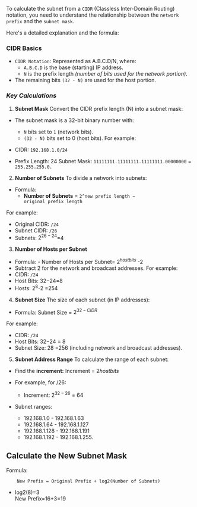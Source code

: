 To calculate the subnet from a `CIDR` (Classless Inter-Domain Routing) notation, you need to understand the relationship between the `network prefix` and the `subnet mask`. 

Here's a detailed explanation and the formula:

### CIDR Basics
- `CIDR Notation`: Represented as A.B.C.D/N, where: 
    - `A.B.C.D` is the base (starting) IP address.
    - `N` is the prefix length *(number of bits used for the network portion)*.
- The remaining bits `(32 - N)` are used for the host portion.
### *Key Calculations*
1. **Subnet Mask**
Convert the CIDR prefix length (N) into a subnet mask:
- The subnet mask is a 32-bit binary number with:
    - `N` bits set to `1` (network bits).
    - `(32 - N)` bits set to 0 (host bits).
For example:

- CIDR: `192.168.1.0/24`
- Prefix Length: 24
Subnet Mask: `11111111.11111111.11111111.00000000` = `255.255.255.0.`
2. **Number of Subnets**
To divide a network into subnets:

- Formula:
    - **Number of Subnets** = `2^new prefix length − original prefix length`
 
For example:
- Original CIDR: `/24`
- Subnet CIDR: `/26`
- Subnets: $2^{26−24}$=4

3. **Number of Hosts per Subnet**
- Formula:
        - Number of Hosts per Subnet= $2^{host bits}$ -2
- Subtract 2 for the network and broadcast addresses.
For example:
- CIDR: `/24`
- Host Bits: 32−24=8
- Hosts: $2^{8}$-2 =254
4. **Subnet Size**
The size of each subnet (in IP addresses):

- Formula:
        Subnet Size = $2^{32-CIDR}$
 
For example:
- CIDR: `/24`
- Host Bits: 32−24 = 8
- Subnet Size: $2{8}$ =256 (including network and broadcast addresses).
5. **Subnet Address Range**
To calculate the range of each subnet:
- Find the **increment:**
        Increment = $2{host bits}$
 
- For example, for /26:
    - Increment: $2^{32-26}$ = 64

- Subnet ranges:

    - 192.168.1.0 - 192.168.1.63
    - 192.168.1.64 - 192.168.1.127
    - 192.168.1.128 - 192.168.1.191
    - 192.168.1.192 - 192.168.1.255.


## Calculate the New Subnet Mask
 
Formula:
```hcl
    New Prefix = Original Prefix + log2(Number of Subnets)
```
- log2(8)=3  
New Prefix=16+3=19
